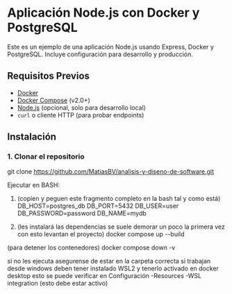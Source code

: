 # Aplicación Node.js con Docker y PostgreSQL

Este es un ejemplo de una aplicación Node.js usando Express, Docker y PostgreSQL. Incluye configuración para desarrollo y producción.

## Requisitos Previos

- [Docker](https://docs.docker.com/get-docker/)
- [Docker Compose](https://docs.docker.com/compose/install/) (v2.0+)
- [Node.js](https://nodejs.org/) (opcional, solo para desarrollo local)
- `curl` o cliente HTTP (para probar endpoints)

## Instalación

### 1. Clonar el repositorio
git clone https://github.com/MatiasBV/analisis-y-diseno-de-software.git

Ejecutar en BASH:

1. (copien y peguen este fragmento completo en la bash tal y como está)
DB_HOST=postgres_db
DB_PORT=5432
DB_USER=user
DB_PASSWORD=password
DB_NAME=mydb

2. (les instalará las dependencias se suele demorar un poco la primera vez con esto levantan el proyecto)
docker compose up --build

(para detener los contenedores)
docker compose down -v

si no les ejecuta asegurense de estar en la carpeta correcta
si trabajan desde windows deben tener instalado WSL2 y tenerlo activado en docker desktop
esto se puede verificar en
Configuración 
-Resources
  -WSL integration (esto debe estar activo)
